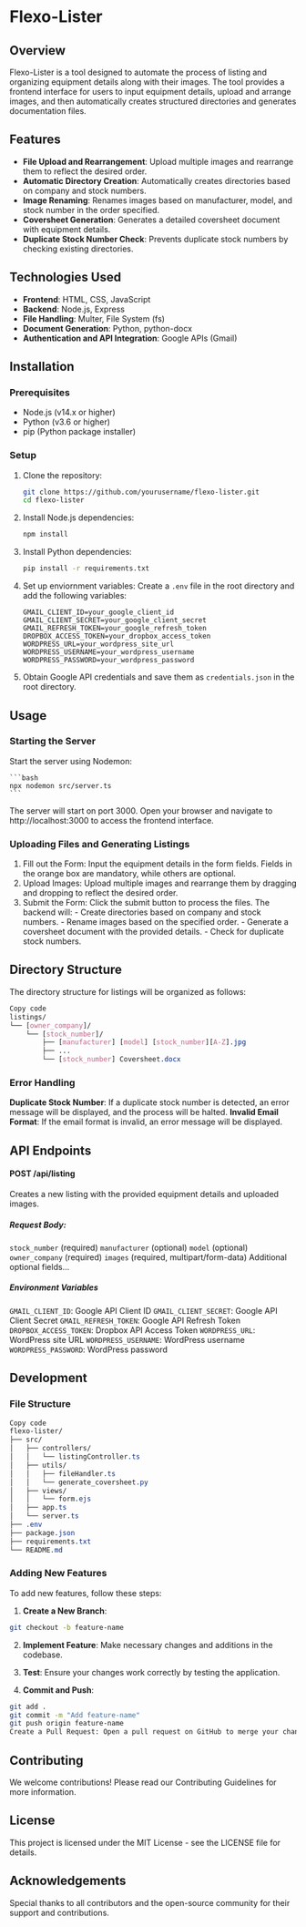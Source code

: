 # Flexo-Lister

## Overview

Flexo-Lister is a tool designed to automate the process of listing and organizing equipment details along with their images. The tool provides a frontend interface for users to input equipment details, upload and arrange images, and then automatically creates structured directories and generates documentation files.

## Features

- **File Upload and Rearrangement**: Upload multiple images and rearrange them to reflect the desired order.
- **Automatic Directory Creation**: Automatically creates directories based on company and stock numbers.
- **Image Renaming**: Renames images based on manufacturer, model, and stock number in the order specified.
- **Coversheet Generation**: Generates a detailed coversheet document with equipment details.
- **Duplicate Stock Number Check**: Prevents duplicate stock numbers by checking existing directories.

## Technologies Used

- **Frontend**: HTML, CSS, JavaScript
- **Backend**: Node.js, Express
- **File Handling**: Multer, File System (fs)
- **Document Generation**: Python, python-docx
- **Authentication and API Integration**: Google APIs (Gmail)

## Installation

### Prerequisites

- Node.js (v14.x or higher)
- Python (v3.6 or higher)
- pip (Python package installer)

### Setup

1. Clone the repository:

   ```bash
   git clone https://github.com/yourusername/flexo-lister.git
   cd flexo-lister
   ```
2. Install Node.js dependencies:

    ```bash
    npm install
    ```

3. Install Python dependencies:

    ```bash
    pip install -r requirements.txt
    ```
4. Set up enviornment variables:
Create a `.env` file in the root directory and add the following variables:

    ```.env
    GMAIL_CLIENT_ID=your_google_client_id
    GMAIL_CLIENT_SECRET=your_google_client_secret
    GMAIL_REFRESH_TOKEN=your_google_refresh_token
    DROPBOX_ACCESS_TOKEN=your_dropbox_access_token
    WORDPRESS_URL=your_wordpress_site_url
    WORDPRESS_USERNAME=your_wordpress_username
    WORDPRESS_PASSWORD=your_wordpress_password
    ```

5. Obtain Google API credentials and save them as `credentials.json` in the root directory.


## Usage

### Starting the Server

Start the server using Nodemon:

    ```bash
    npx nodemon src/server.ts
    ```

The server will start on port 3000. Open your browser and navigate to http://localhost:3000 to access the frontend interface.

### Uploading Files and Generating Listings
1. Fill out the Form: Input the equipment details in the form fields. Fields in the orange box are mandatory, while others are optional.
2. Upload Images: Upload multiple images and rearrange them by dragging and dropping to reflect the desired order.
3. Submit the Form: Click the submit button to process the files. The backend will:
        - Create directories based on company and stock numbers.
        - Rename images based on the specified order.
        - Generate a coversheet document with the provided details.
        - Check for duplicate stock numbers.
## Directory Structure
The directory structure for listings will be organized as follows:

```css
Copy code
listings/
└── [owner_company]/
    └── [stock_number]/
        ├── [manufacturer] [model] [stock_number][A-Z].jpg
        ├── ...
        └── [stock_number] Coversheet.docx
```

### Error Handling
**Duplicate Stock Number**: If a duplicate stock number is detected, an error message will be displayed, and the process will be halted.
**Invalid Email Format**: If the email format is invalid, an error message will be displayed.


## API Endpoints
#### POST /api/listing
Creates a new listing with the provided equipment details and uploaded images.

##### Request Body:
`stock_number` (required)
`manufacturer` (optional)
`model` (optional)
`owner_company` (required)
`images` (required, multipart/form-data)
Additional optional fields...
##### Environment Variables
`GMAIL_CLIENT_ID`: Google API Client ID
`GMAIL_CLIENT_SECRET`: Google API Client Secret
`GMAIL_REFRESH_TOKEN`: Google API Refresh Token
`DROPBOX_ACCESS_TOKEN`: Dropbox API Access Token
`WORDPRESS_URL`: WordPress site URL
`WORDPRESS_USERNAME`: WordPress username
`WORDPRESS_PASSWORD`: WordPress password

## Development
### File Structure
```css
Copy code
flexo-lister/
├── src/
│   ├── controllers/
│   │   └── listingController.ts
│   ├── utils/
│   │   ├── fileHandler.ts
│   │   └── generate_coversheet.py
│   ├── views/
│   │   └── form.ejs
│   ├── app.ts
│   └── server.ts
├── .env
├── package.json
├── requirements.txt
└── README.md
```
### Adding New Features
To add new features, follow these steps:

1. **Create a New Branch**:

```bash
git checkout -b feature-name
```

2. **Implement Feature**: Make necessary changes and additions in the codebase.

3. **Test**: Ensure your changes work correctly by testing the application.

4. **Commit and Push**:

```bash
git add .
git commit -m "Add feature-name"
git push origin feature-name
Create a Pull Request: Open a pull request on GitHub to merge your changes into the main branch.
```

## Contributing
We welcome contributions! Please read our Contributing Guidelines for more information.

## License
This project is licensed under the MIT License - see the LICENSE file for details.

## Acknowledgements
Special thanks to all contributors and the open-source community for their support and contributions.

